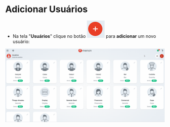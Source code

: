 # Adicionar Usuários

* Na tela "**Usuários**" clique no botão ![](<../../.gitbook/assets/image (21).png>) para **adicionar**  um novo usuário:

![](<../../.gitbook/assets/adicionar usuario.gif>)
